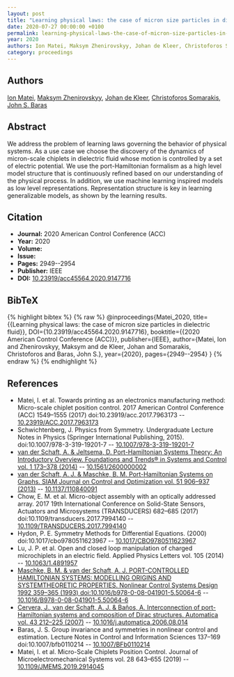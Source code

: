 ```yaml
---
layout: post
title: "Learning physical laws: the case of micron size particles in dielectric fluid"
date: 2020-07-27 00:00:00 +0100
permalink: learning-physical-laws-the-case-of-micron-size-particles-in-dielectric-fluid
year: 2020
authors: Ion Matei, Maksym Zhenirovskyy, Johan de Kleer, Christoforos Somarakis, John S. Baras
category: proceedings
---
```

 
## Authors
[Ion Matei](authors/ion_matei), [Maksym Zhenirovskyy](authors/maksym_zhenirovskyy), [Johan de Kleer](authors/johan_de_kleer), [Christoforos Somarakis](authors/christoforos_somarakis), [John S. Baras](authors/john_s_baras)
 
## Abstract
We address the problem of learning laws governing the behavior of physical systems. As a use case we choose the discovery of the dynamics of micron-scale chiplets in dielectric fluid whose motion is controlled by a set of electric potential. We use the port-Hamiltonian formalism as a high level model structure that is continuously refined based on our understanding of the physical process. In addition, we use machine learning inspired models as low level representations. Representation structure is key in learning generalizable models, as shown by the learning results.
 
## Citation
- **Journal:** 2020 American Control Conference (ACC)
- **Year:** 2020
- **Volume:** 
- **Issue:** 
- **Pages:** 2949--2954
- **Publisher:** IEEE
- **DOI:** [10.23919/acc45564.2020.9147716](https://doi.org/10.23919/acc45564.2020.9147716)
 
## BibTeX
{% highlight bibtex %}
{% raw %}
@inproceedings{Matei_2020,
  title={{Learning physical laws: the case of micron size particles in dielectric fluid}},
  DOI={10.23919/acc45564.2020.9147716},
  booktitle={{2020 American Control Conference (ACC)}},
  publisher={IEEE},
  author={Matei, Ion and Zhenirovskyy, Maksym and de Kleer, Johan and Somarakis, Christoforos and Baras, John S.},
  year={2020},
  pages={2949--2954}
}
{% endraw %}
{% endhighlight %}
 
## References
- Matei, I. et al. Towards printing as an electronics manufacturing method: Micro-scale chiplet position control. 2017 American Control Conference (ACC) 1549–1555 (2017) doi:10.23919/acc.2017.7963173 -- [10.23919/ACC.2017.7963173](https://doi.org/10.23919/ACC.2017.7963173)
- Schwichtenberg, J. Physics from Symmetry. Undergraduate Lecture Notes in Physics (Springer International Publishing, 2015). doi:10.1007/978-3-319-19201-7 -- [10.1007/978-3-319-19201-7](https://doi.org/10.1007/978-3-319-19201-7)
- [van der Schaft, A. & Jeltsema, D. Port-Hamiltonian Systems Theory: An Introductory Overview. Foundations and Trends® in Systems and Control vol. 1 173–378 (2014)](port-hamiltonian-systems-theory-an-introductory-overview-journal) -- [10.1561/2600000002](https://doi.org/10.1561/2600000002)
- [van der Schaft, A. J. & Maschke, B. M. Port-Hamiltonian Systems on Graphs. SIAM Journal on Control and Optimization vol. 51 906–937 (2013)](port-hamiltonian-systems-on-graphs) -- [10.1137/110840091](https://doi.org/10.1137/110840091)
- Chow, E. M. et al. Micro-object assembly with an optically addressed array. 2017 19th International Conference on Solid-State Sensors, Actuators and Microsystems (TRANSDUCERS) 682–685 (2017) doi:10.1109/transducers.2017.7994140 -- [10.1109/TRANSDUCERS.2017.7994140](https://doi.org/10.1109/TRANSDUCERS.2017.7994140)
- Hydon, P. E. Symmetry Methods for Differential Equations. (2000) doi:10.1017/cbo9780511623967 -- [10.1017/CBO9780511623967](https://doi.org/10.1017/CBO9780511623967)
- Lu, J. P. et al. Open and closed loop manipulation of charged microchiplets in an electric field. Applied Physics Letters vol. 105 (2014) -- [10.1063/1.4891957](https://doi.org/10.1063/1.4891957)
- [Maschke, B. M. & van der Schaft, A. J. PORT-CONTROLLED HAMILTONIAN SYSTEMS: MODELLING ORIGINS AND SYSTEMTHEORETIC PROPERTIES. Nonlinear Control Systems Design 1992 359–365 (1993) doi:10.1016/b978-0-08-041901-5.50064-6](port-controlled-hamiltonian-systems-modelling-origins-and-systemtheoretic-properties-93) -- [10.1016/B978-0-08-041901-5.50064-6](https://doi.org/10.1016/B978-0-08-041901-5.50064-6)
- [Cervera, J., van der Schaft, A. J. & Baños, A. Interconnection of port-Hamiltonian systems and composition of Dirac structures. Automatica vol. 43 212–225 (2007)](interconnection-of-port-hamiltonian-systems-and-composition-of-dirac-structures) -- [10.1016/j.automatica.2006.08.014](https://doi.org/10.1016/j.automatica.2006.08.014)
- Baras, J. S. Group invariance and symmetries in nonlinear control and estimation. Lecture Notes in Control and Information Sciences 137–169 doi:10.1007/bfb0110214 -- [10.1007/BFb0110214](https://doi.org/10.1007/BFb0110214)
- Matei, I. et al. Micro-Scale Chiplets Position Control. Journal of Microelectromechanical Systems vol. 28 643–655 (2019) -- [10.1109/JMEMS.2019.2914045](https://doi.org/10.1109/JMEMS.2019.2914045)

